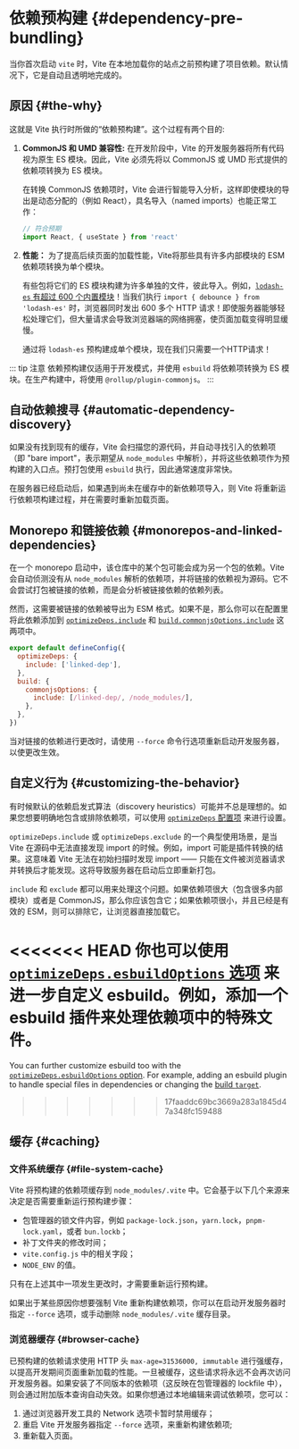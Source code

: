 # 依赖预构建 {#dependency-pre-bundling}

当你首次启动 `vite` 时，Vite 在本地加载你的站点之前预构建了项目依赖。默认情况下，它是自动且透明地完成的。

## 原因 {#the-why}

这就是 Vite 执行时所做的“依赖预构建”。这个过程有两个目的:

1. **CommonJS 和 UMD 兼容性:** 在开发阶段中，Vite 的开发服务器将所有代码视为原生 ES 模块。因此，Vite 必须先将以 CommonJS 或 UMD 形式提供的依赖项转换为 ES 模块。

   在转换 CommonJS 依赖项时，Vite 会进行智能导入分析，这样即使模块的导出是动态分配的（例如 React），具名导入（named imports）也能正常工作：

   ```js
   // 符合预期
   import React, { useState } from 'react'
   ```

2. **性能：** 为了提高后续页面的加载性能，Vite将那些具有许多内部模块的 ESM 依赖项转换为单个模块。

   有些包将它们的 ES 模块构建为许多单独的文件，彼此导入。例如，[`lodash-es` 有超过 600 个内置模块](https://unpkg.com/browse/lodash-es/)！当我们执行 `import { debounce } from 'lodash-es'` 时，浏览器同时发出 600 多个 HTTP 请求！即使服务器能够轻松处理它们，但大量请求会导致浏览器端的网络拥塞，使页面加载变得明显缓慢。

   通过将 `lodash-es` 预构建成单个模块，现在我们只需要一个HTTP请求！

::: tip 注意
依赖预构建仅适用于开发模式，并使用 `esbuild` 将依赖项转换为 ES 模块。在生产构建中，将使用 `@rollup/plugin-commonjs`。
:::

## 自动依赖搜寻 {#automatic-dependency-discovery}

如果没有找到现有的缓存，Vite 会扫描您的源代码，并自动寻找引入的依赖项（即 "bare import"，表示期望从 `node_modules` 中解析），并将这些依赖项作为预构建的入口点。预打包使用 `esbuild` 执行，因此通常速度非常快。

在服务器已经启动后，如果遇到尚未在缓存中的新依赖项导入，则 Vite 将重新运行依赖项构建过程，并在需要时重新加载页面。

## Monorepo 和链接依赖 {#monorepos-and-linked-dependencies}

在一个 monorepo 启动中，该仓库中的某个包可能会成为另一个包的依赖。Vite 会自动侦测没有从 `node_modules` 解析的依赖项，并将链接的依赖视为源码。它不会尝试打包被链接的依赖，而是会分析被链接依赖的依赖列表。

然而，这需要被链接的依赖被导出为 ESM 格式。如果不是，那么你可以在配置里将此依赖添加到 [`optimizeDeps.include`](/config/dep-optimization-options.md#optimizedeps-include) 和 [`build.commonjsOptions.include`](/config/build-options.md#build-commonjsoptions) 这两项中。

```js
export default defineConfig({
  optimizeDeps: {
    include: ['linked-dep'],
  },
  build: {
    commonjsOptions: {
      include: [/linked-dep/, /node_modules/],
    },
  },
})
```

当对链接的依赖进行更改时，请使用 `--force` 命令行选项重新启动开发服务器，以使更改生效。

## 自定义行为 {#customizing-the-behavior}

有时候默认的依赖启发式算法（discovery heuristics）可能并不总是理想的。如果您想要明确地包含或排除依赖项，可以使用 [`optimizeDeps` 配置项](/config/dep-optimization-options.md) 来进行设置。

`optimizeDeps.include` 或 `optimizeDeps.exclude` 的一个典型使用场景，是当 Vite 在源码中无法直接发现 import 的时候。例如，import 可能是插件转换的结果。这意味着 Vite 无法在初始扫描时发现 import —— 只能在文件被浏览器请求并转换后才能发现。这将导致服务器在启动后立即重新打包。

`include` 和 `exclude` 都可以用来处理这个问题。如果依赖项很大（包含很多内部模块）或者是 CommonJS，那么你应该包含它；如果依赖项很小，并且已经是有效的 ESM，则可以排除它，让浏览器直接加载它。

<<<<<<< HEAD
你也可以使用 [`optimizeDeps.esbuildOptions` 选项](/config/dep-optimization-options.md#optimizedeps-esbuildoptions) 来进一步自定义 esbuild。例如，添加一个 esbuild 插件来处理依赖项中的特殊文件。
=======
You can further customize esbuild too with the [`optimizeDeps.esbuildOptions` option](/config/dep-optimization-options.md#optimizedeps-esbuildoptions). For example, adding an esbuild plugin to handle special files in dependencies or changing the [build `target`](https://esbuild.github.io/api/#target).
>>>>>>> 17faaddc69bc3669a283a1845d47a348fc159488

## 缓存 {#caching}

### 文件系统缓存 {#file-system-cache}

Vite 将预构建的依赖项缓存到 `node_modules/.vite` 中。它会基于以下几个来源来决定是否需要重新运行预构建步骤：

- 包管理器的锁文件内容，例如 `package-lock.json`，`yarn.lock`，`pnpm-lock.yaml`，或者 `bun.lockb`；
- 补丁文件夹的修改时间；
- `vite.config.js` 中的相关字段；
- `NODE_ENV` 的值。

只有在上述其中一项发生更改时，才需要重新运行预构建。

如果出于某些原因你想要强制 Vite 重新构建依赖项，你可以在启动开发服务器时指定 `--force` 选项，或手动删除 `node_modules/.vite` 缓存目录。

### 浏览器缓存 {#browser-cache}

已预构建的依赖请求使用 HTTP 头 `max-age=31536000, immutable` 进行强缓存，以提高开发期间页面重新加载的性能。一旦被缓存，这些请求将永远不会再次访问开发服务器。如果安装了不同版本的依赖项（这反映在包管理器的 lockfile 中），则会通过附加版本查询自动失效。如果你想通过本地编辑来调试依赖项，您可以：

1. 通过浏览器开发工具的 Network 选项卡暂时禁用缓存；
2. 重启 Vite 开发服务器指定 `--force` 选项，来重新构建依赖项;
3. 重新载入页面。
